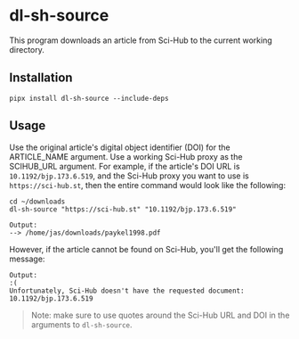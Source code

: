 # dl-sh-source

This program downloads an article from Sci-Hub to the current working directory.

## Installation

``` shell
pipx install dl-sh-source --include-deps
```

## Usage

Use the original article's digital object identifier (DOI) for the ARTICLE_NAME argument. Use a working Sci-Hub proxy as the SCIHUB_URL argument. For example, if the article's DOI URL is `10.1192/bjp.173.6.519`, and the Sci-Hub proxy you want to use is `https://sci-hub.st`, then the entire command would look like the following:

``` shell
cd ~/downloads
dl-sh-source "https://sci-hub.st" "10.1192/bjp.173.6.519"

Output:
--> /home/jas/downloads/paykel1998.pdf
```

However, if the article cannot be found on Sci-Hub, you'll get the following message:

``` shell
Output:
:(
Unfortunately, Sci-Hub doesn't have the requested document: 10.1192/bjp.173.6.519
```

> Note: make sure to use quotes around the Sci-Hub URL and DOI in the arguments to `dl-sh-source`.
